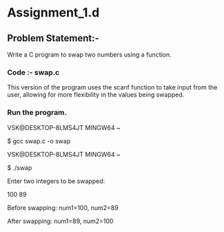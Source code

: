 
# Assignment_1.d

## Problem Statement:-

Write a C program to swap two numbers using a function.


### Code :- swap.c
    
  This version of the program uses the scanf function to take input from the user, allowing for 
  more flexibility in the values being swapped.


  
### Run the program.

  VSK@DESKTOP-8LMS4JT MINGW64 ~
  
  $ gcc swap.c -o swap

  VSK@DESKTOP-8LMS4JT MINGW64 ~
  
  $ ./swap
  
  Enter two integers to be swapped:
  
  100 89
  
  Before swapping: num1=100, num2=89
  
  After swapping: num1=89, num2=100

